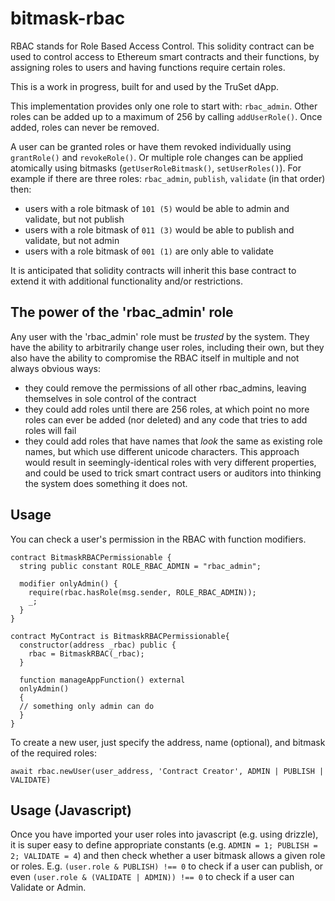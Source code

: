 # bitmask-rbac

RBAC stands for Role Based Access Control. This solidity contract can be used to control access to Ethereum smart contracts and their functions, by assigning roles to users and having functions require certain roles.

This is a work in progress, built for and used by the TruSet dApp.

This implementation provides only one role to start with: `rbac_admin`. Other roles can be added up to a maximum of 256 by calling `addUserRole()`. Once added, roles can never be removed.

A user can be granted roles or have them revoked individually using `grantRole()` and `revokeRole()`. Or multiple role changes can be applied atomically using bitmasks (`getUserRoleBitmask()`, `setUserRoles()`). For example if there are three roles: `rbac_admin`, `publish`, `validate` (in that order) then:

- users with a role bitmask of `101 (5)` would be able to admin and validate, but not publish
- users with a role bitmask of `011 (3)` would be able to publish and validate, but not admin
- users with a role bitmask of `001 (1)` are only able to validate

It is anticipated that solidity contracts will inherit this base contract to extend it with additional functionality and/or restrictions.

## The power of the 'rbac_admin' role

Any user with the 'rbac_admin' role must be _trusted_ by the system. They have the ability to arbitrarily change user roles, including their own, but they also have the ability to compromise the RBAC itself in multiple and not always obvious ways:

 - they could remove the permissions of all other rbac_admins, leaving themselves in sole control of the contract
 - they could add roles until there are 256 roles, at which point no more roles can ever be added (nor deleted) and any code that tries to add roles will fail
 - they could add roles that have names that _look_ the same as existing role names, but which use different unicode characters. This approach would result in seemingly-identical roles with very different properties, and could be used to trick smart contract users or auditors into thinking the system does something it does not.

## Usage

You can check a user's permission in the RBAC with function modifiers.

```
contract BitmaskRBACPermissionable {
  string public constant ROLE_RBAC_ADMIN = "rbac_admin";

  modifier onlyAdmin() {
    require(rbac.hasRole(msg.sender, ROLE_RBAC_ADMIN));
    _;
  }
}

contract MyContract is BitmaskRBACPermissionable{
  constructor(address _rbac) public {
    rbac = BitmaskRBAC(_rbac);
  }

  function manageAppFunction() external
  onlyAdmin()
  {
  // something only admin can do
  }
}
```

To create a new user, just specify the address, name (optional), and bitmask of the required roles:

```
await rbac.newUser(user_address, 'Contract Creator', ADMIN | PUBLISH | VALIDATE)
```

## Usage (Javascript)

Once you have imported your user roles into javascript (e.g. using drizzle), it is super easy to define appropriate constants (e.g. `ADMIN = 1; PUBLISH = 2; VALIDATE = 4`) and then check whether a user bitmask allows a given role or roles. E.g. `(user.role & PUBLISH) !== 0` to check if a user can publish, or even `(user.role & (VALIDATE | ADMIN)) !== 0` to check if a user can Validate or Admin.
